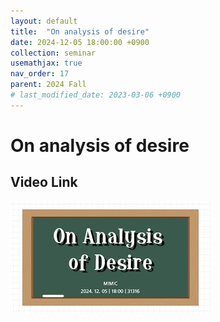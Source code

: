 ```yaml
---
layout: default
title:  "On analysis of desire"
date: 2024-12-05 18:00:00 +0900
collection: seminar
usemathjax: true
nav_order: 17
parent: 2024 Fall
# last_modified_date: 2023-03-06 +0900
---
```

# On analysis of desire
<!-- ## <center> Abstract </center>
Francis Guthrie claimed in 1852 the four color problem. We
proof two essential lemmas and then solve six color problem. We expand
the proof of six color problem into five, four color problem. Kempe
published this proof in 1879. However the flaw was discovered in 1890
by Heawood. Although flawed, Kempe’s idea was used as one of a basic
tool. -->
## Video Link

[![Video Label](pictures/16_desire.jpg)](https://www.youtube.com/watch?v=swJ4MwjTVJ0)

<!-- ## PDF Download -->

<!-- <a target='_blank' href='../2024-1/2024-1_download/crime.pdf'>What is Counting? PDF</a> -->